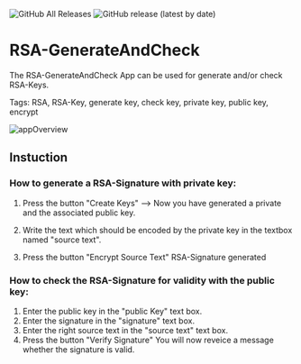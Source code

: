 ![GitHub All Releases](https://img.shields.io/github/downloads/elbec/RSA-GenerateAndCheck/total)
![GitHub release (latest by date)](https://img.shields.io/github/v/release/elbec/RSA-GenerateAndCheck)

# RSA-GenerateAndCheck

The RSA-GenerateAndCheck App can be used for generate and/or check RSA-Keys.

Tags: RSA, RSA-Key, generate key, check key, private key, public key, encrypt

![appOverview](https://github.com/elbec/RSA-GenerateAndCheck/blob/master/RSA%20Tool/Documentation/rsa.gif?raw=true)

## Instuction

### How to generate a RSA-Signature with private key:
1. Press the button "Create Keys" --> Now you have generated a private and the associated public key.

2. Write the text which should be encoded by the private key in the textbox named "source text".

3. Press the button "Encrypt Source Text"
RSA-Signature generated



### How to check the RSA-Signature for validity with the public key:

1. Enter the public key in the "public Key" text box.
2. Enter the signature in the "signature" text box.
3. Enter the right source text in the "source text" text box.
4. Press the button "Verify Signature"
You will now reveice a message whether the signature is valid.
